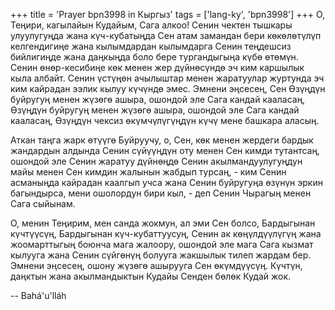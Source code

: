 +++
title = 'Prayer bpn3998 in Кыргыз'
tags = ['lang-ky', 'bpn3998']
+++
О, Теңири, кагылайын Кудайым, Сага алкоо! Сенин чектен тышкары улуулугуңда жана күч-кубатыңда Сен атам замандан бери көкөлөтүлүп келгендигиңе жана кылымдардан кылымдарга Сенин теңдешсиз бийлигиңде жана даңкыңда боло бере тургандыгыңа күбө өтөмүн. Сенин өнөр-кесибиңе көк менен жер дүйнөсүндө эч ким каршылык кыла албайт. Сенин үстүңөн ачылыштар менен жаратуулар журтунда эч ким кайрадан ээлик кылуу күчүндө эмес. Эмнени эңсесең, Сен Өзүңдүн буйругуң менен жүзөгө ашыра, ошондой эле Сага кандай кааласаң, Өзүңдүн буйругуң менен жүзөгө ашыра, ошондой эле Сага кандай кааласаң, Өзүңдүн чексиз өкүмчүлүгүңдүн күчү мене башкара аласың.

Аткан таңга жарк өтүүгө Буйруучу, о, Сен, көк менен жердеги бардык жандардын алдында Сенин сүйүүңдүн оту менен Сен кимди тутантсаң, ошондой эле Сенин жаратуу дүйнөңдө Сенин акылмандуулугуңдун майы менен Сен кимдин жалынын жабдып турсаң, - ким Сенин асманыңда кайрадан каалгып учса жана Сенин буйругуңа өзүнүн эркин багындырса, мени ошолордун бири кыл, - деп Сенин Чырагың менен Сага сыйынам.

О, менин Теңирим, мен санда жокмун, ал эми Сен болсо, Бардыгынан күчтүүсүң, Бардыгынан күч-кубаттуусуң, Сенин ак көңүлдүүлүгүң жана жоомарттыгың боюнча мага жалоору, ошондой эле мага Сага кызмат кылууга жана Сенин сүйгөнүң болууга жакшылык тилеп жардам бер. Эмнени эңсесең, ошону жүзөгө ашырууга Сен өкүмдүүсүң. Күчтүн, даңктын жана акылмандыктын Кудайы Сенден бөлөк Кудай жок.

-- Bahá'u'lláh

